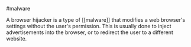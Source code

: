 #malware

A browser hijacker is a type of [[malware]] that modifies a web browser's settings without the user's permission. This is usually done to inject advertisements into the browser, or to redirect the user to a different website.